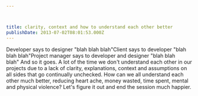 ```yaml
---



title: clarity, context and how to understand each other better
publishDate: 2013-07-02T08:01:53.000Z
---
```

Developer says to designer &quot;blah blah blah&quot;</div>Client says to developer &quot;blah blah blah&quot;</div>Project manager says to developer and designer &quot;blah blah blah&quot;</div>&nbsp;</div>And so it goes.</div>&nbsp;</div>A lot of the time we don&#39;t understand each other in our projects due to a lack of clarity, explanations, context and assumptions on all sides that go continually unchecked.</div>&nbsp;</div>How can we all understand each other much better, reducing heart ache, money wasted, time spent, mental and physical violence?</div>&nbsp;</div>Let&#39;s figure it out and end the session much happier.</div>
